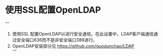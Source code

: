 # 使用SSL配置OpenLDAP

'''    
1) 使用SSL 配置OpenLDAP以进行安全通信。在此设置中，LDAP客户端通信通过安全端口636而不是非安全端口389进行。    
2) OpenLDAP安装部分见 https://github.com/guoqunchao/LDAP       
'''      
